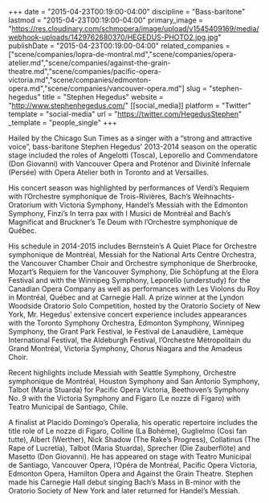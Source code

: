 +++
date = "2015-04-23T00:19:00-04:00"
discipline = "Bass-baritone"
lastmod = "2015-04-23T00:19:00-04:00"
primary_image = "https://res.cloudinary.com/schmopera/image/upload/v1545409169/media/webhook-uploads/1429762680370/HEGEDUS-PHOTO2.jpg.jpg"
publishDate = "2015-04-23T00:19:00-04:00"
related_companies = ["scene/companies/lopra-de-montral.md","scene/companies/opera-atelier.md","scene/companies/against-the-grain-theatre.md","scene/companies/pacific-opera-victoria.md","scene/companies/edmonton-opera.md","scene/companies/vancouver-opera.md"]
slug = "stephen-hegedus"
title = "Stephen Hegedus"
website = "http://www.stephenhegedus.com/"
[[social_media]]
platform = "Twitter"
template = "social-media"
url = "https://twitter.com/HegedusStephen"
_template = "people_single"
+++

Hailed by the Chicago Sun Times as a singer with a “strong and attractive voice”, bass-baritone Stephen Hegedus’ 2013-2014 season on the operatic stage included the roles of Angelotti (Tosca), Leporello and Commendatore (Don Giovanni) with Vancouver Opera and Proténor and Divinité Infernale (Persée) with Opera Atelier both in Toronto and at Versailles.

His concert season was highlighted by performances of Verdi’s Requiem with l’Orchestre symphonique de Trois-Rivières, Bach’s Weihnachts-Oratorium with Victoria Symphony, Handel’s Messiah with the Edmonton Symphony, Finzi’s In terra pax with I Musici de Montréal and Bach’s Magnificat and Bruckner’s Te Deum with l’Orchestre symphonique de Québec.

His schedule in 2014-2015 includes Bernstein’s A Quiet Place for Orchestre symphonique de Montréal, Messiah for the National Arts Centre Orchestra, the Vancouver Chamber Choir and Orchestre symphonique de Sherbrooke, Mozart’s Requiem for the Vancouver Symphony, Die Schöpfung at the Elora Festival and with the Winnipeg Symphony, Leporello (understudy) for the Canadian Opera Company as well as performances with Les Violons du Roy in Montréal, Québec and at Carnegie Hall.
A prize winner at the Lyndon Woodside Oratorio Solo Competition, hosted by the Oratorio Society of New York, Mr. Hegedus’ extensive concert experience includes appearances with the Toronto Symphony Orchestra, Edmonton Symphony, Winnipeg Symphony, the Grant Park Festival, le Festival de Lanaudière, Lamèque International Festival, the Aldeburgh Festival, l’Orchestre Métropolitain du Grand Montréal, Victoria Symphony, Chorus Niagara and the Amadeus Choir.

Recent highlights include Messiah with Seattle Symphony, Orchestre symphonique de Montréal, Houston Symphony and San Antonio Symphony, Talbot (Maria Stuarda) for Pacific Opera Victoria, Beethoven’s Symphony No. 9 with the Victoria Symphony and Figaro (Le nozze di Figaro) with Teatro Municipal de Santiago, Chile.

A finalist at Placido Domingo’s Operalia, his operatic repertoire includes the title role of Le nozze di Figaro, Colline (La Bohème), Guglielmo (Così fan tutte), Albert (Werther), Nick Shadow (The Rake’s Progress), Collatinus (The Rape of Lucretia), Talbot (Maria Stuarda), Sprecher (Die Zauberflöte) and Masetto (Don Giovanni). He has appeared on stage with Teatro Municipal de Santiago, Vancouver Opera, l’Opéra de Montréal, Pacific Opera Victoria, Edmonton Opera, Hamilton Opera and Against the Grain Theatre. Stephen made his Carnegie Hall debut singing Bach’s Mass in B-minor with the Oratorio Society of New York and later returned for Handel’s Messiah.
